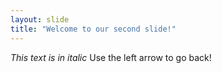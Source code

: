 ```yaml
---
layout: slide
title: "Welcome to our second slide!"
---
```

*This text is in italic*
Use the left arrow to go back!
